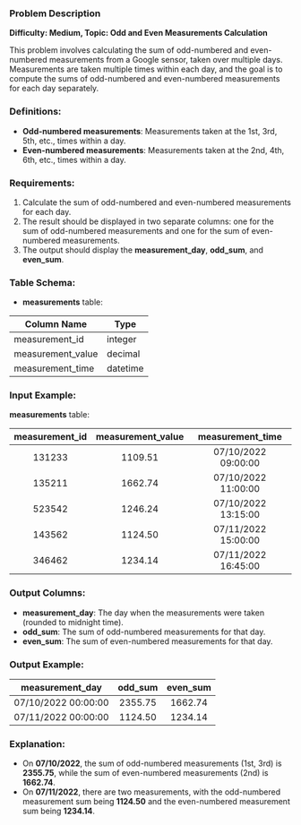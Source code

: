 ### Problem Description

**Difficulty: Medium, Topic: Odd and Even Measurements Calculation**

This problem involves calculating the sum of odd-numbered and even-numbered measurements from a Google sensor, taken over multiple days. Measurements are taken multiple times within each day, and the goal is to compute the sums of odd-numbered and even-numbered measurements for each day separately.

### Definitions:
- **Odd-numbered measurements**: Measurements taken at the 1st, 3rd, 5th, etc., times within a day.
- **Even-numbered measurements**: Measurements taken at the 2nd, 4th, 6th, etc., times within a day.

### Requirements:
1. Calculate the sum of odd-numbered and even-numbered measurements for each day.
2. The result should be displayed in two separate columns: one for the sum of odd-numbered measurements and one for the sum of even-numbered measurements.
3. The output should display the **measurement_day**, **odd_sum**, and **even_sum**.

### Table Schema:

- **measurements** table:

| Column Name        | Type      |
|--------------------|-----------|
| measurement_id     | integer   |
| measurement_value  | decimal   |
| measurement_time   | datetime  |

### Input Example:

**measurements** table:

| measurement_id | measurement_value | measurement_time    |
|:--------------:|:-----------------:|:-------------------:|
| 131233         | 1109.51           | 07/10/2022 09:00:00 |
| 135211         | 1662.74           | 07/10/2022 11:00:00 |
| 523542         | 1246.24           | 07/10/2022 13:15:00 |
| 143562         | 1124.50           | 07/11/2022 15:00:00 |
| 346462         | 1234.14           | 07/11/2022 16:45:00 |

### Output Columns:
- **measurement_day**: The day when the measurements were taken (rounded to midnight time).
- **odd_sum**: The sum of odd-numbered measurements for that day.
- **even_sum**: The sum of even-numbered measurements for that day.

### Output Example:

| measurement_day      | odd_sum  | even_sum |
|:--------------------:|:--------:|:--------:|
| 07/10/2022 00:00:00  | 2355.75  | 1662.74  |
| 07/11/2022 00:00:00  | 1124.50  | 1234.14  |

### Explanation:
- On **07/10/2022**, the sum of odd-numbered measurements (1st, 3rd) is **2355.75**, while the sum of even-numbered measurements (2nd) is **1662.74**.
- On **07/11/2022**, there are two measurements, with the odd-numbered measurement sum being **1124.50** and the even-numbered measurement sum being **1234.14**.

